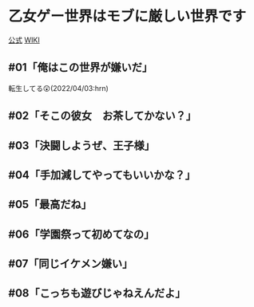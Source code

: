 # 乙女ゲー世界はモブに厳しい世界です

[公式](https://mobseka.com/) 
[WIKI](https://ja.wikipedia.org/wiki/%E4%B9%99%E5%A5%B3%E3%82%B2%E3%83%BC%E4%B8%96%E7%95%8C%E3%81%AF%E3%83%A2%E3%83%96%E3%81%AB%E5%8E%B3%E3%81%97%E3%81%84%E4%B8%96%E7%95%8C%E3%81%A7%E3%81%99) 

## #01「俺はこの世界が嫌いだ」

転生してる:astonished:(2022/04/03:hrn)

## #02「そこの彼女　お茶してかない？」

## #03「決闘しようぜ、王子様」

## #04「手加減してやってもいいかな？」

## #05「最高だね」

## #06「学園祭って初めてなの」

## #07「同じイケメン嫌い」

## #08「こっちも遊びじゃねえんだよ」
